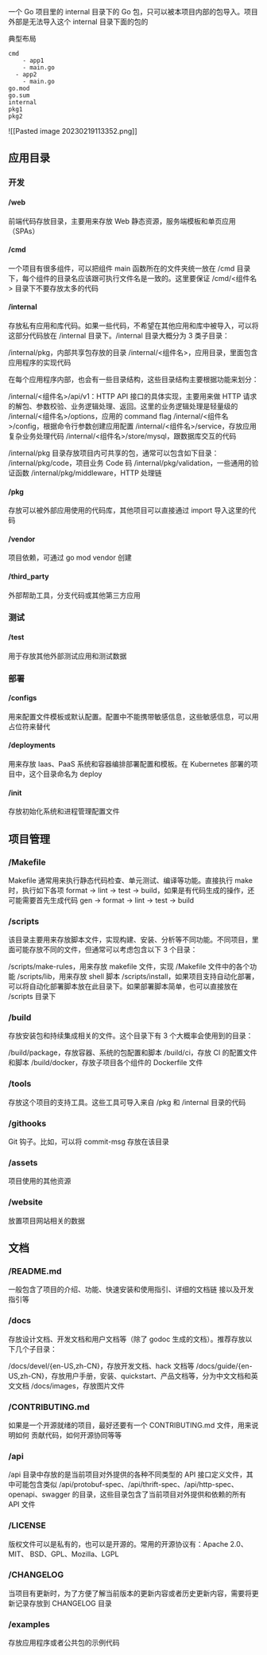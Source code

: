 一个 Go 项目里的 internal 目录下的 Go 包，只可以被本项目内部的包导入。项目外部是无法导入这个 internal 目录下面的包的

典型布局

```
cmd
	- app1
  	- main.go
  - app2
  	- main.go
go.mod
go.sum
internal
pkg1
pkg2
```

![[Pasted image 20230219113352.png]]

## 应用目录

### 开发

#### /web

前端代码存放目录，主要用来存放 Web 静态资源，服务端模板和单页应用（SPAs）

#### /cmd

一个项目有很多组件，可以把组件 main 函数所在的文件夹统一放在 /cmd 目录下，每个组件的目录名应该跟可执行文件名是一致的。这里要保证 /cmd/<组件名> 目录下不要存放太多的代码

#### /internal

存放私有应用和库代码。如果一些代码，不希望在其他应用和库中被导入，可以将这部分代码放在 /internal 目录下。/internal 目录大概分为 3 类子目录：

/internal/pkg，内部共享包存放的目录
/internal/<组件名>，应用目录，里面包含应用程序的实现代码

在每个应用程序内部，也会有一些目录结构，这些目录结构主要根据功能来划分：

/internal/<组件名>/api/v1：HTTP API 接口的具体实现，主要用来做 HTTP 请求的解包、参数校验、业务逻辑处理、返回。这里的业务逻辑处理是轻量级的
/internal/<组件名>/options，应用的 command flag
/internal/<组件名>/config，根据命令行参数创建应用配置
/internal/<组件名>/service，存放应用复杂业务处理代码
/internal/<组件名>/store/mysql，跟数据库交互的代码

/internal/pkg
目录存放项目内可共享的包，通常可以包含如下目录：
/internal/pkg/code，项目业务 Code 码
/internal/pkg/validation，一些通用的验证函数
/internal/pkg/middleware，HTTP 处理链

#### /pkg

存放可以被外部应用使用的代码库，其他项目可以直接通过 import 导入这里的代码

#### /vendor

项目依赖，可通过 go mod vendor 创建

#### /third_party

外部帮助工具，分支代码或其他第三方应用

### 测试

#### /test

用于存放其他外部测试应用和测试数据

### 部署

#### /configs

用来配置文件模板或默认配置。配置中不能携带敏感信息，这些敏感信息，可以用占位符来替代

#### /deployments

用来存放 Iaas、PaaS 系统和容器编排部署配置和模板。在 Kubernetes 部署的项目中，这个目录命名为 deploy

#### /init

存放初始化系统和进程管理配置文件

## 项目管理

### /Makefile

Makefile 通常用来执行静态代码检查、单元测试、编译等功能。直接执行 make 时，执行如下各项 format -> lint -> test -> build，如果是有代码生成的操作，还可能需要首先生成代码 gen -> format -> lint -> test -> build

### /scripts

该目录主要用来存放脚本文件，实现构建、安装、分析等不同功能。不同项目，里面可能存放不同的文件，但通常可以考虑包含以下 3 个目录：

/scripts/make-rules，用来存放 makefile 文件，实现 /Makefile 文件中的各个功能
/scripts/lib，用来存放 shell 脚本
/scripts/install，如果项目支持自动化部署，可以将自动化部署脚本放在此目录下。如果部署脚本简单，也可以直接放在 /scripts 目录下

### /build

存放安装包和持续集成相关的文件。这个目录下有 3 个大概率会使用到的目录：

/build/package，存放容器、系统的包配置和脚本
/build/ci，存放 CI 的配置文件和脚本
/build/docker，存放子项目各个组件的 Dockerfile 文件

### /tools

存放这个项目的支持工具。这些工具可导入来自 /pkg 和 /internal 目录的代码

### /githooks

Git 钩子。比如，可以将 commit-msg 存放在该目录

### /assets

项目使用的其他资源

### /website

放置项目网站相关的数据

## 文档

### /README.md

一般包含了项目的介绍、功能、快速安装和使用指引、详细的文档链 接以及开发指引等

### /docs

存放设计文档、开发文档和用户文档等（除了 godoc 生成的文档）。推荐存放以下几个子目录：

/docs/devel/{en-US,zh-CN}，存放开发文档、hack 文档等
/docs/guide/{en-US,zh-CN}，存放用户手册，安装、quickstart、产品文档等，分为中文文档和英文文档
/docs/images，存放图片文件

### /CONTRIBUTING.md

如果是一个开源就绪的项目，最好还要有一个 CONTRIBUTING.md 文件，用来说明如何 贡献代码，如何开源协同等等

### /api

/api 目录中存放的是当前项目对外提供的各种不同类型的 API 接口定义文件，其中可能包含类似 /api/protobuf-spec、/api/thrift-spec、/api/http-spec、openapi、swagger 的目录，这些目录包含了当前项目对外提供和依赖的所有 API 文件

### /LICENSE

版权文件可以是私有的，也可以是开源的。常用的开源协议有：Apache 2.0、MIT、 BSD、GPL、Mozilla、LGPL

### /CHANGELOG

当项目有更新时，为了方便了解当前版本的更新内容或者历史更新内容，需要将更新记录存放到 CHANGELOG 目录

### /examples

存放应用程序或者公共包的示例代码